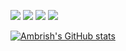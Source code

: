 ![](https://komarev.com/ghpvc/?username=ambrishmehta&color=blue) 
![](https://img.shields.io/badge/OS-Mac&nbsp;10-informational?style=flat&logo=mac&logoColor=blue&color=0C7DBE)
![](https://img.shields.io/badge/Editor-Pycharm&nbsp;-informational?style=flat&logo=pycharm&logoColor=blue&color=0C7DBE)
![](https://img.shields.io/badge/Shell-Terminal-informational?style=flat&logo=terminal&logoColor=blue&color=0C7DBE)
 
[![Ambrish's GitHub stats](https://github-readme-stats.vercel.app/api?username=ambrishmehta)](https://github.com/ambrishmehta/github-readme-stats)
